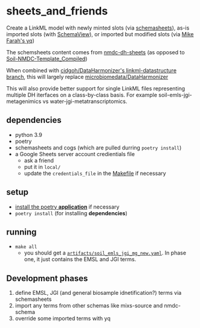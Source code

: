 # sheets_and_friends
Create a LinkML model with newly minted slots (via [schemasheets](https://github.com/linkml/schemasheets)), as-is imported slots (with [SchemaView](https://linkml.io/linkml/developers/manipulating-schemas.html)), or imported but modified slots (via [Mike Farah's yq](https://github.com/mikefarah/yq))

The schemsheets content comes from [nmdc-dh-sheets](docs.google.com/spreadsheets/d/1RACmVPhqpfm2ELm152CzmiEy2sDmULmbN9G0qXK8NDs) (as opposed to [Soil-NMDC-Template_Compiled](docs.google.com/spreadsheets/d/1pSmxX6XGOxmoA7S7rKyj5OaEl3PmAl4jAOlROuNHrU0))

When combined with [cidgoh/DataHarmonizer's linkml-datastructure branch](https://github.com/cidgoh/DataHarmonizer/tree/linkml-datastructure), this will largely replace [microbiomedata/DataHarmonizer](https://github.com/microbiomedata/DataHarmonizer)

This will also provide better support for single LinkML files representing multiple DH iterfaces on a class-by-class basis. For example soil-emls-jgi-metagenimics vs water-jgi-metatranscriptomics.

## dependencies
- python 3.9
- poetry
- schemasheets and cogs (which are pulled durring `poetry install`)
- a Google Sheets server account credientials file
  - ask a friend
  - put it in `local/`
  - update the `credentials_file` in the [Makefile](Makefile) if necessary

## setup
- [install the poetry **application**](https://python-poetry.org/docs/#installation) if necessary
- `poetry install` (for installing **dependencies**)

## running
- `make all`
  - you should get a [`artifacts/soil_emls_jgi_mg_new.yaml`](artifacts/soil_emls_jgi_mg_new.yaml). In phase one, it just contains the EMSL and JGI terms.

## Development phases
1. define EMSL, JGI (and general biosample idnetification?) terms via schemasheets
2. import any terms from other schemas like mixs-source and nmdc-schema
3. override some imported terms with yq
